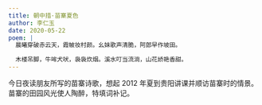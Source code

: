 ```yaml
---
title: 朝中措·苗寨夏色
author: 李仁玉
date: 2020-05-22
poem: |
  晨曦穿破赤云天，霞帔妆村颜。幺妹歌声清脆，阿郎早作坡田。

  木楼吊脚，牛哞犬吠，袅袅炊烟。溪水叮当流淌，山花娇艳香甜。
---
```


今日夜读朋友所写的苗寨诗歌，想起 2012 年夏到贵阳讲课并顺访苗寨时的情景。苗寨的田园风光使人陶醉，特填词补记。

